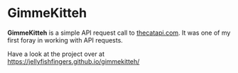 # GimmeKitteh

**GimmeKitteh** is a simple API request call to [thecatapi.com](thecatapi.com). It was one of my first foray in working with API requests.

Have a look at the project over at https://jellyfishfingers.github.io/gimmekitteh/

